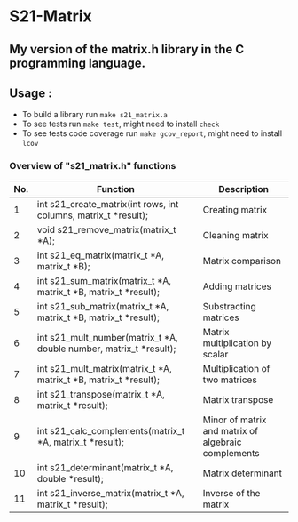 # S21-Matrix

## My version of the matrix.h library in the C programming language.

## Usage :

- To build a library run `make s21_matrix.a`
- To see tests run `make test`, might need to install `check`
- To see tests code coverage run `make gcov_report`, might need to install `lcov`

### Overview of "s21_matrix.h" functions

| No. | Function                                                           | Description                                         |
|-----|--------------------------------------------------------------------|-----------------------------------------------------|
| 1   | int s21_create_matrix(int rows, int columns, matrix_t *result);    | Creating matrix                                     |
| 2   | void s21_remove_matrix(matrix_t *A);                               | Cleaning matrix                                     |
| 3   | int s21_eq_matrix(matrix_t *A, matrix_t *B);                       | Matrix comparison                                   |
| 4   | int s21_sum_matrix(matrix_t *A, matrix_t *B, matrix_t *result);    | Adding matrices                                     |
| 5   | int s21_sub_matrix(matrix_t *A, matrix_t *B, matrix_t *result);    | Substracting matrices                               |
| 6   | int s21_mult_number(matrix_t *A, double number, matrix_t *result); | Matrix multiplication by scalar                     |
| 7   | int s21_mult_matrix(matrix_t *A, matrix_t *B, matrix_t *result);   | Multiplication of two matrices                      |
| 8   | int s21_transpose(matrix_t *A, matrix_t *result);                  | Matrix transpose                                    |
| 9   | int s21_calc_complements(matrix_t *A, matrix_t *result);           | Minor of matrix and matrix of algebraic complements |
| 10  | int s21_determinant(matrix_t *A, double *result);                  | Matrix determinant                                  |
| 11  | int s21_inverse_matrix(matrix_t *A, matrix_t *result);             | Inverse of the matrix                               |